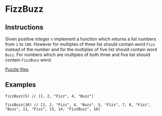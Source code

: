 # FizzBuzz

## Instructions

Given positive integer `n` implement a function which returns a list numbers from `1` to `100`. However for multiples of three list should
contain word `Fizz` instead of the number and for the multiples of five list should contain word `Buzz`. For numbers which are multiples of
both three and five list should contain `FizzBuzz` word.

[Puzzle files](.)

## Examples

```
fizzBuzz(5) // [1, 2, "Fizz", 4, "Buzz"]

fizzBuzz(16) // [1, 2, "Fizz", 4, "Buzz", 5, "Fizz", 7, 8, "Fizz", "Buzz", 11, "Fizz", 13, 14, "FizzBuzz", 16]
```

